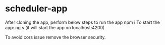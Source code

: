 # scheduler-app

After cloning the app, perform below steps to run the app
	npm i
	To start the app: ng s (it will start the app on localhost:4200)
	
To avoid cors issue remove the browser security.
